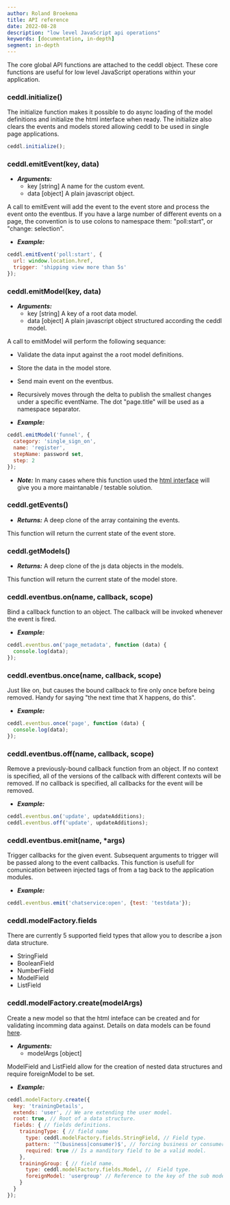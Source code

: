 ```yaml
---
author: Roland Broekema
title: API reference
date: 2022-08-28
description: "low level JavaScript api operations"
keywords: [documentation, in-depth]
segment: in-depth
---
```


The core global API functions are attached to the ceddl object. These core functions are useful for low level JavaScript
operations within your application.

<div id="initialize"> </div>

### ceddl.initialize()

The initialize function makes it possible to do async loading of the model definitions and initialize the html interface
when ready. The initialize also clears the events and models stored allowing ceddl to be used in single page
applications.

```js
ceddl.initialize();
```

<div id="emitevent"> </div>

### ceddl.emitEvent(key, data)

* ***Arguments:***
    - key [string] A name for the custom event.
    - data [object] A plain javascript object.

A call to emitEvent will add the event to the event store and process the event onto the eventbus. If you have a large
number of different events on a page, the convention is to use colons to namespace them: "poll:start", or "change:
selection".

* ***Example:***

```js
ceddl.emitEvent('poll:start', {
  url: window.location.href,
  trigger: 'shipping view more than 5s'
});
```

<div id="emitmodel"> </div>

### ceddl.emitModel(key, data)

* ***Arguments:***
    - key [string] A key of a root data model.
    - data [object] A plain javascript object structured according the ceddl model.

A call to emitModel will perform the following sequance:

* Validate the data input against the a root model definitions.
* Store the data in the model store.
* Send main event on the eventbus.
* Recursively moves through the delta to publish the smallest changes under a specific eventName. The dot "page.title"
  will be used as a namespace separator.

* ***Example:***

```js
ceddl.emitModel('funnel', {
  category: 'single_sign_on',
  name: 'register',
  stepName: password set,
  step: 2
});
```

* ***Note:***
  In many cases where this function used the [html interface](html-interface) will give you a more maintanable /
  testable solution.

<div id="getevents"> </div>

### ceddl.getEvents()

* ***Returns:*** A deep clone of the array containing the events.

This function will return the current state of the event store.

<div id="getmodels"> </div>

### ceddl.getModels()

* ***Returns:*** A deep clone of the js data objects in the models.

This function will return the current state of the model store.

<div id="eventbus"> </div>

### ceddl.eventbus.on(name, callback, scope)

Bind a callback function to an object. The callback will be invoked whenever the event is fired.

* ***Example:***

```js
ceddl.eventbus.on('page_metadata', function (data) {
  console.log(data);
});
```

### ceddl.eventbus.once(name, callback, scope)

Just like on, but causes the bound callback to fire only once before being removed. Handy for saying "the next time that
X happens, do this".

* ***Example:***

```js
ceddl.eventbus.once('page', function (data) {
  console.log(data);
});
```

### ceddl.eventbus.off(name, callback, scope)

Remove a previously-bound callback function from an object. If no context is specified, all of the versions of the
callback with different contexts will be removed. If no callback is specified, all callbacks for the event will be
removed.

* ***Example:***

```js
ceddl.eventbus.on('update', updateAdditions);
ceddl.eventbus.off('update', updateAdditions);
```

### ceddl.eventbus.emit(name, *args)

Trigger callbacks for the given event. Subsequent arguments to trigger will be passed along to the event callbacks. This
function is usefull for comunication between injected tags of from a tag back to the application modules.

* ***Example:***

```js
ceddl.eventbus.emit('chatservice:open', {test: 'testdata'});
```

<div id="modelfactory"> </div>

### ceddl.modelFactory.fields

There are currently 5 supported field types that allow you to describe a json data structure.

* StringField
* BooleanField
* NumberField
* ModelField
* ListField

### ceddl.modelFactory.create(modelArgs)

Create a new model so that the html inteface can be created and for validating incomming data against. Details on data
models can be found [here](data-models).

* ***Arguments:***
    - modelArgs [object]

ModelField and ListField allow for the creation of nested data structures and require foreignModel to be set.

* ***Example:***

```js
ceddl.modelFactory.create({
  key: 'trainingDetails',
  extends: 'user', // We are extending the user model.
  root: true, // Root of a data structure.
  fields: { // fields definitions.
    trainingType: { // field name
      type: ceddl.modelFactory.fields.StringField, // Field type.
      pattern: '^(business|consumer)$', // forcing business or consumer.
      required: true // Is a manditory field to be a valid model.
    },
    trainingGroup: { // field name.
      type: ceddl.modelFactory.fields.Model, //  Field type.
      foreignModel: 'usergroup' // Reference to the key of the sub model.
    }
  }
});
```


